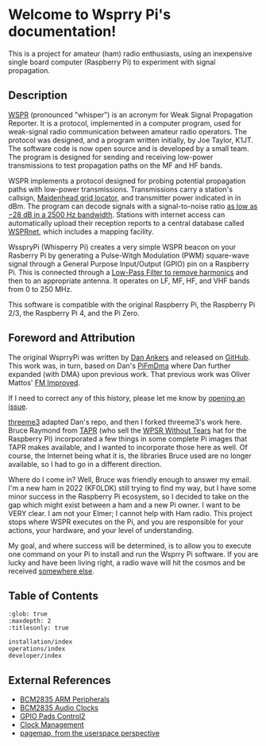 # Welcome to Wsprry Pi's documentation!

This is a project for amateur (ham) radio enthusiasts, using an inexpensive single board computer (Raspberry Pi) to experiment with signal propagation.

## Description

[WSPR](https://en.wikipedia.org/wiki/WSPR_(amateur_radio_software)) (pronounced "whisper") is an acronym for Weak Signal Propagation Reporter. It is a protocol, implemented in a computer program, used for weak-signal radio communication between amateur radio operators. The protocol was designed, and a program written initially, by Joe Taylor, K1JT. The software code is now open source and is developed by a small team. The program is designed for sending and receiving low-power transmissions to test propagation paths on the MF and HF bands.

WSPR implements a protocol designed for probing potential propagation paths with low-power transmissions. Transmissions carry a station's callsign, [Maidenhead grid locator](https://en.wikipedia.org/wiki/Maidenhead_Locator_System), and transmitter power indicated in in dBm. The program can decode signals with a signal-to-noise ratio [as low as −28 dB in a 2500 Hz bandwidth](https://physics.princeton.edu//pulsar/K1JT/wspr.html). Stations with internet access can automatically upload their reception reports to a central database called [WSPRnet](https://wsprnet.org), which includes a mapping facility. 

WsspryPi (Whisperry Pi) creates a very simple WSPR beacon on your Rasberry Pi by generating a Pulse-Witgh Modulation (PWM) square-wave signal through a General Purpose Input/Output (GPIO) pin on a Raspberry Pi.  This is connected through a [Low-Pass Filter to remove harmonics](https://www.nutsvolts.com/magazine/article/making_waves_) and then to an appropriate antenna.  It operates on LF, MF, HF, and VHF bands from 0 to 250 MHz.

This software is compatible with the original Raspberry Pi, the Raspberry Pi 2/3, the Raspberry Pi 4, and the Pi Zero.

## Foreword and Attribution

The original WsprryPi was written by [Dan Ankers](https://github.com/DanAnkers/) and released on [GitHub](https://github.com/DanAnkers/WsprryPi). This work was, in turn, based on Dan's [PiFmDma](https://github.com/DanAnkers/PiBits/blob/master/PiFmDma/) where Dan further expanded (with DMA) upon previous work. That previous work was Oliver Mattos' [FM Improved](http://www.icrobotics.co.uk/wiki/index.php/Turning_the_Raspberry_Pi_Into_an_FM_Transmitter).

If I need to correct any of this history, please let me know by [opening an issue](https://github.com/lbussy/WsprryPi/issues).

[threeme3](https://github.com/threeme3/) adapted Dan's repo, and then I forked threeme3's work here.  Bruce Raymond from [TAPR](https://tapr.org/) (who sell the [WPSR Without Tears](https://tapr.org/product/wspr/) hat for the Raspberry Pi) incorporated a few things in some complete Pi images that TAPR makes available, and I wanted to incorporate those here as well. Of course, the Internet being what it is, the libraries Bruce used are no longer available, so I had to go in a different direction.

Where do I come in? Well, Bruce was friendly enough to answer my email. I'm a new ham in 2022 (KF0LDK) still trying to find my way, but I have some minor success in the Raspberry Pi ecosystem, so I decided to take on the gap which might exist between a ham and a new Pi owner. I want to be VERY clear. I am not your Elmer; I cannot help with Ham radio. This project stops where WSPR executes on the Pi, and you are responsible for your actions, your hardware, and your level of understanding.

My goal, and where success will be determined, is to allow you to execute one command on your Pi to install and run the Wsprry Pi software. If you are lucky and have been living right, a radio wave will hit the cosmos and be received [somewhere else](https://wsprnet.org).

## Table of Contents
```{toctree}
:glob: true
:maxdepth: 2
:titlesonly: true

installation/index
operations/index
developer/index
```

## External References

* [BCM2835 ARM Peripherals](http://www.raspberrypi.org/wp-content/uploads/2012/02/BCM2835-ARM-Peripherals.pdf)
* [BCM2835 Audio Clocks](http://www.scribd.com/doc/127599939/BCM2835-Audio-clocks)
* [GPIO Pads Control2](http://www.scribd.com/doc/101830961/GPIO-Pads-Control2)
* [Clock Management](https://github.com/mgottschlag/vctools/blob/master/vcdb/cm.yaml)
* [pagemap, from the userspace perspective](https://www.kernel.org/doc/Documentation/vm/pagemap.txt)
